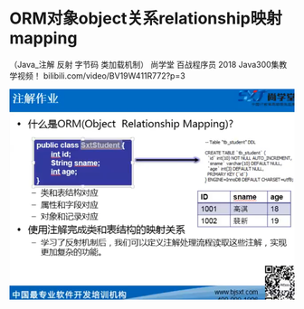 # ORM对象object关系relationship映射mapping



（Java_注解 反射 字节码 类加载机制） 尚学堂 百战程序员 2018 Java300集教学视频！
bilibili.com/video/BV19W411R772?p=3



![](_v_images/20210223171341650_27794.png)










